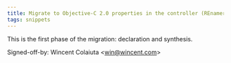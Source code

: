 ```yaml
---
title: Migrate to Objective-C 2.0 properties in the controller (REnamer, 5197559)
tags: snippets
---
```


This is the first phase of the migration: declaration and synthesis.

Signed-off-by: Wincent Colaiuta &lt;win@wincent.com&gt;
